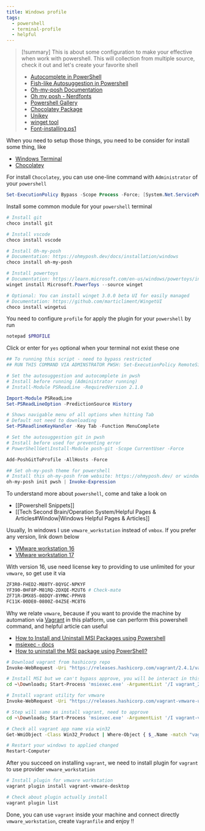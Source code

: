 ```yaml
---
title: Windows profile
tags:
  - powershell
  - terminal-profile
  - helpful
---
```

>[!summary]
>This is about some configuration to make your effective when work with powershell. This will collection from multiple source, check it out and let's create your favorite shell
>- [Autocomplete in PowerShell](https://techcommunity.microsoft.com/t5/itops-talk-blog/autocomplete-in-powershell/ba-p/2604524)
>- [Fish-like Autosuggestion in Powershell](https://dev.to/animo/fish-like-autosuggestion-in-powershell-21ec)
>- [Oh-my-posh Documentation](https://ohmyposh.dev/docs/)
>- [Oh my posh - Nerdfonts](https://www.nerdfonts.com/)
>- [Powershell Gallery](https://www.powershellgallery.com/)
>- [Chocolatey Package](https://community.chocolatey.org/packages)
>- [Unikey](https://www.unikey.org/en/download.html)
>- [winget tool](https://learn.microsoft.com/en-us/windows/package-manager/winget/)
>- [Font-installing.ps1](https://gist.github.com/anthonyeden/0088b07de8951403a643a8485af2709b)

When you need to setup those things, you need to be consider for install some thing, like

- [Windows Terminal](https://github.com/microsoft/terminal)
- [Chocolatey](https://chocolatey.org/install) 

For install `Chocolatey`, you can use one-line command with `Administrator` of your `powershell`

```powershell
Set-ExecutionPolicy Bypass -Scope Process -Force; [System.Net.ServicePointManager]::SecurityProtocol = [System.Net.ServicePointManager]::SecurityProtocol -bor 3072; iex ((New-Object System.Net.WebClient).DownloadString('https://community.chocolatey.org/install.ps1'))
```

Install some common module for your `powershell` terminal

```powershell
# Install git
choco install git

# Install vscode
choco install vscode

# Install Oh-my-posh
# Documentation: https://ohmyposh.dev/docs/installation/windows
choco install oh-my-posh

# Install powertoys
# Documentation: https://learn.microsoft.com/en-us/windows/powertoys/install
winget install Microsoft.PowerToys --source winget

# Optional: You can install winget 3.0.0 beta UI for easily managed
# Documentation: https://github.com/marticliment/WingetUI
choco install wingetui
```

You need to configure `profile` for apply the plugin for your `powershell` by run

```powershell
notepad $PROFILE
```

Click or enter for `yes` optional when your terminal not exist these one

```powershell title="Microsoft.PowerShell_profile.ps1"
## To running this script - need to bypass restricted
## RUN THIS COMMAND VIA ADMINSTRATOR PWSH: Set-ExecutionPolicy RemoteSigned -Scope CurrentUser

# Set the autosuggestion and autocomplete in pwsh
# Install before running (Administrator running)
# Install-Module PSReadLine -RequiredVersion 2.1.0

Import-Module PSReadLine
Set-PSReadLineOption -PredictionSource History

# Shows navigable menu of all options when hitting Tab
# Default not need to downloading
Set-PSReadlineKeyHandler -Key Tab -Function MenuComplete

# Set the autosuggestion git in pwsh
# Install before used for preventing error
# PowerShellGet\Install-Module posh-git -Scope CurrentUser -Force

Add-PoshGitToProfile -AllHosts -Force

## Set oh-my-posh theme for powershell
# Install this oh-my-posh from website: https://ohmyposh.dev/ or windows store
oh-my-posh init pwsh | Invoke-Expression
```

To understand more about `powershell`, come and take a look on

- [[Powershell Snippets]]
- [[Tech Second Brain/Operation System/Helpful Pages & Articles#Window|Windows Helpful Pages & Articles]]

Usually, In windows I use `vmware_workstation` instead of `vmbox`. If you prefer any version, link down below

- [VMware workstation 16](https://drive.google.com/file/d/1omAQygsVLS9d_g4C52I46Ol5RLTxvU0M/view?usp=sharing)
- [VMware workstation 17](https://www.mikeroysoft.com/post/download-fusion-ws/)

With version 16, use need license key to providing to use unlimited for your `vmware`, so get use it via

```bash
ZF3R0-FHED2-M80TY-8QYGC-NPKYF
YF390-0HF8P-M81RQ-2DXQE-M2UT6 # Check-mate
ZF71R-DMX85-08DQY-8YMNC-PPHV8
FC11K-00DE0-0800Z-04Z5E-MC8T6
```

Why we relate `vmware`, because if you want to provide the machine by automation via [Vagrant](https://developer.hashicorp.com/vagrant/docs) in this platform, use can perform this powershell command, and helpful article can useful

- [How to Install and Uninstall MSI Packages using Powershell](https://www.advancedinstaller.com/install-msi-files-with-powershell.html)
- [msiexec - docs](https://learn.microsoft.com/en-us/windows-server/administration/windows-commands/msiexec)
- [How to uninstall the MSI package using PowerShell?](https://www.tutorialspoint.com/how-to-uninstall-the-msi-package-using-powershell)

```bash
# Download vagrant from hashicorp repo
Invoke-WebRequest -Uri "https://releases.hashicorp.com/vagrant/2.4.1/vagrant_2.4.1_windows_amd64.msi" -Outfile ~\Downloads\vagrant_2.4.1_windows_amd64.msi

# Install MSI but we can't bypass approve, you will be interact in this step
cd ~\Downloads; Start-Process 'msiexec.exe' -ArgumentList '/I vagrant_2.4.1_windows_amd64.msi' -Wait

# Install vagrant utility for vmware
Invoke-WebRequest -Uri "https://releases.hashicorp.com/vagrant-vmware-utility/1.0.22/vagrant-vmware-utility_1.0.22_windows_amd64.msi" -Outfile ~\Downloads\vagrant-vmware-utility_1.0.22_windows_amd64.msi

# Step will same as install vagrant, need to approve
cd ~\Downloads; Start-Process 'msiexec.exe' -ArgumentList '/I vagrant-vmware-utility_1.0.22_windows_amd64.msi' -Wait

# Check all vagrant app name via win32
Get-WmiObject -Class Win32_Product | Where-Object { $_.Name -match "vagrant" }

# Restart your windows to applied changed
Restart-Computer
```

After you succeed on installing `vagrant`, we need to install plugin for `vagrant` to use provider `vmware_workstation`

```powershell
# Install plugin for vmware workstation
vagrant plugin install vagrant-vmware-desktop

# Check about plugin actually install
vagrant plugin list
```

Done, you can use `vagrant` inside your machine and connect directly `vmware_workstation`, create `Vagranfile` and enjoy !!

